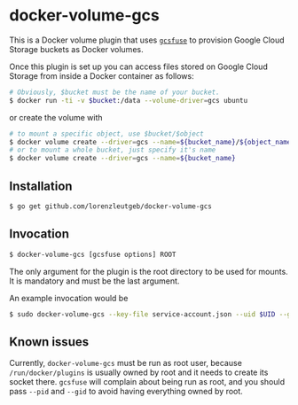 # docker-volume-gcs

This is a Docker volume plugin that uses [`gcsfuse`](https://github.com/googlecloudplatform/gcsfuse) to
provision Google Cloud Storage buckets as Docker volumes.

Once this plugin is set up you can access files stored on Google Cloud Storage from inside a Docker
container as follows:

````bash
# Obviously, $bucket must be the name of your bucket.
$ docker run -ti -v $bucket:/data --volume-driver=gcs ubuntu
````

or create the volume with

````bash
# to mount a specific object, use $bucket/$object
$ docker volume create --driver=gcs --name=${bucket_name}/${object_name}
# or to mount a whole bucket, just specify it's name
$ docker volume create --driver=gcs --name=${bucket_name}
````

## Installation

````bash
$ go get github.com/lorenzleutgeb/docker-volume-gcs
````

## Invocation

````bash
$ docker-volume-gcs [gcsfuse options] ROOT
````

The only argument for the plugin is the root directory to be used for mounts. It is mandatory
and must be the last argument.

An example invocation would be

````bash
$ sudo docker-volume-gcs --key-file service-account.json --uid $UID --gid $GID --implicit-dirs /var/lib/docker/volumes/gcs
````

## Known issues

Currently, `docker-volume-gcs` must be run as root user, because `/run/docker/plugins` is usually owned by
root and it needs to create its socket there. `gcsfuse` will complain about being run as root, and you
should pass `--pid` and `--gid` to avoid having everything owned by root.
